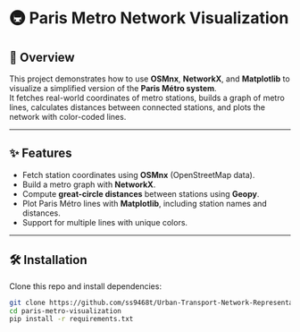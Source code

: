 # 🚇 Paris Metro Network Visualization

## 📖 Overview
This project demonstrates how to use **OSMnx**, **NetworkX**, and **Matplotlib** to visualize a simplified version of the **Paris Métro system**.  
It fetches real-world coordinates of metro stations, builds a graph of metro lines, calculates distances between connected stations, and plots the network with color-coded lines.

---

## ✨ Features
- Fetch station coordinates using **OSMnx** (OpenStreetMap data).  
- Build a metro graph with **NetworkX**.  
- Compute **great-circle distances** between stations using **Geopy**.  
- Plot Paris Métro lines with **Matplotlib**, including station names and distances.  
- Support for multiple lines with unique colors.  

---

## 🛠️ Installation
Clone this repo and install dependencies:

```bash
git clone https://github.com/ss9468t/Urban-Transport-Network-Representation.git
cd paris-metro-visualization
pip install -r requirements.txt
